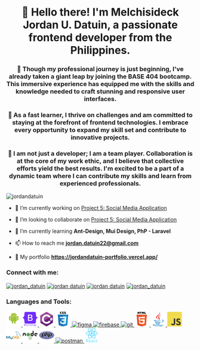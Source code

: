 <h1 align="center">
👋 Hello there! I'm Melchisideck Jordan U. Datuin, a passionate frontend developer from the Philippines.
</h1>
<h3 align="center">
🚀 Though my professional journey is just beginning, I've already taken a giant leap by joining the BASE 404 bootcamp. This immersive experience has equipped me with the skills and knowledge needed to craft stunning and responsive user interfaces.
</h3>

<h3 align="center">
🌱 As a fast learner, I thrive on challenges and am committed to staying at the forefront of frontend technologies. I embrace every opportunity to expand my skill set and contribute to innovative projects.
</h3>

<h3 align="center">
🤝 I am not just a developer; I am a team player. Collaboration is at the core of my work ethic, and I believe that collective efforts yield the best results. I'm excited to be a part of a dynamic team where I can contribute my skills and learn from experienced professionals.
</h3>

<p align="left"> <img src="https://komarev.com/ghpvc/?username=jordandatuin&label=Profile%20views&color=0e75b6&style=flat" alt="jordandatuin" /> </p>

- 🔭 I’m currently working on [Project 5: Social Media Application](https://github.com/jordandatuin/Project-5-Social-Media-Application.git)

- 👯 I’m looking to collaborate on [Project 5: Social Media Application](https://github.com/jordandatuin/Project-5-Social-Media-Application.git)

- 🌱 I’m currently learning **Ant-Design, Mui Design, PhP - Laravel**

- 📫 How to reach me **jordan.datuin22@gmail.com**

- 📃 My portfolio **https://jordandatuin-portfolio.vercel.app/**

<h3 align="left">Connect with me:</h3>
<p align="left">
<a href="https://twitter.com/jordan_datuin" target="blank"><img align="center" src="https://raw.githubusercontent.com/rahuldkjain/github-profile-readme-generator/master/src/images/icons/Social/twitter.svg" alt="jordan_datuin" height="30" width="40" /></a>
<a href="https://www.linkedin.com/in/jordan-datuin-a2aba4285/" target="blank"><img align="center" src="https://raw.githubusercontent.com/rahuldkjain/github-profile-readme-generator/master/src/images/icons/Social/linked-in-alt.svg" alt="jordan datuin" height="30" width="40" /></a>
<a href="https://fb.com/jordan datuin" target="blank"><img align="center" src="https://raw.githubusercontent.com/rahuldkjain/github-profile-readme-generator/master/src/images/icons/Social/facebook.svg" alt="jordan datuin" height="30" width="40" /></a>
<a href="https://instagram.com/jordan_datuin" target="blank"><img align="center" src="https://raw.githubusercontent.com/rahuldkjain/github-profile-readme-generator/master/src/images/icons/Social/instagram.svg" alt="jordan_datuin" height="30" width="40" /></a>
</p>

<h3 align="left">Languages and Tools:</h3>
<p align="left"> <a href="https://developer.android.com" target="_blank" rel="noreferrer"> <img src="https://raw.githubusercontent.com/devicons/devicon/master/icons/android/android-original-wordmark.svg" alt="android" width="40" height="40"/> </a> <a href="https://getbootstrap.com" target="_blank" rel="noreferrer"> <img src="https://raw.githubusercontent.com/devicons/devicon/master/icons/bootstrap/bootstrap-plain-wordmark.svg" alt="bootstrap" width="40" height="40"/> </a> <a href="https://www.w3schools.com/cs/" target="_blank" rel="noreferrer"> <img src="https://raw.githubusercontent.com/devicons/devicon/master/icons/csharp/csharp-original.svg" alt="csharp" width="40" height="40"/> </a> <a href="https://www.w3schools.com/css/" target="_blank" rel="noreferrer"> <img src="https://raw.githubusercontent.com/devicons/devicon/master/icons/css3/css3-original-wordmark.svg" alt="css3" width="40" height="40"/> </a> <a href="https://www.figma.com/" target="_blank" rel="noreferrer"> <img src="https://www.vectorlogo.zone/logos/figma/figma-icon.svg" alt="figma" width="40" height="40"/> </a> <a href="https://firebase.google.com/" target="_blank" rel="noreferrer"> <img src="https://www.vectorlogo.zone/logos/firebase/firebase-icon.svg" alt="firebase" width="40" height="40"/> </a> <a href="https://git-scm.com/" target="_blank" rel="noreferrer"> <img src="https://www.vectorlogo.zone/logos/git-scm/git-scm-icon.svg" alt="git" width="40" height="40"/> </a> <a href="https://www.w3.org/html/" target="_blank" rel="noreferrer"> <img src="https://raw.githubusercontent.com/devicons/devicon/master/icons/html5/html5-original-wordmark.svg" alt="html5" width="40" height="40"/> </a> <a href="https://www.java.com" target="_blank" rel="noreferrer"> <img src="https://raw.githubusercontent.com/devicons/devicon/master/icons/java/java-original.svg" alt="java" width="40" height="40"/> </a> <a href="https://developer.mozilla.org/en-US/docs/Web/JavaScript" target="_blank" rel="noreferrer"> <img src="https://raw.githubusercontent.com/devicons/devicon/master/icons/javascript/javascript-original.svg" alt="javascript" width="40" height="40"/> </a> <a href="https://www.mysql.com/" target="_blank" rel="noreferrer"> <img src="https://raw.githubusercontent.com/devicons/devicon/master/icons/mysql/mysql-original-wordmark.svg" alt="mysql" width="40" height="40"/> </a> <a href="https://nodejs.org" target="_blank" rel="noreferrer"> <img src="https://raw.githubusercontent.com/devicons/devicon/master/icons/nodejs/nodejs-original-wordmark.svg" alt="nodejs" width="40" height="40"/> </a> <a href="https://www.php.net" target="_blank" rel="noreferrer"> <img src="https://raw.githubusercontent.com/devicons/devicon/master/icons/php/php-original.svg" alt="php" width="40" height="40"/> </a> <a href="https://postman.com" target="_blank" rel="noreferrer"> <img src="https://www.vectorlogo.zone/logos/getpostman/getpostman-icon.svg" alt="postman" width="40" height="40"/> </a> <a href="https://reactjs.org/" target="_blank" rel="noreferrer"> <img src="https://raw.githubusercontent.com/devicons/devicon/master/icons/react/react-original-wordmark.svg" alt="react" width="40" height="40"/> </a> </p>

